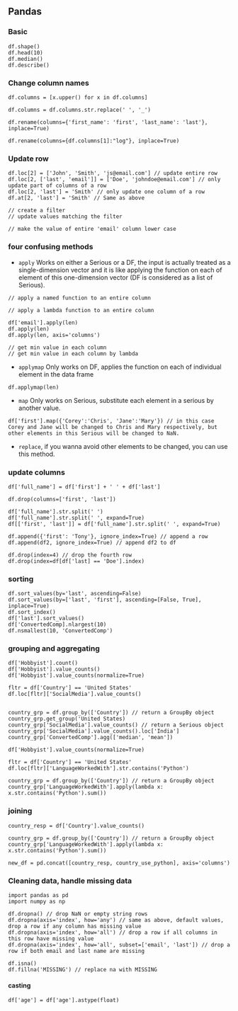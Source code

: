 ## Pandas

### Basic

```
df.shape()
df.head(10)
df.median()
df.describe()
```

### Change column names
```
df.columns = [x.upper() for x in df.columns]

df.columns = df.columns.str.replace(' ', '_')

df.rename(columns={'first_name': 'first', 'last_name': 'last'}, inplace=True)

df.rename(columns={df.columns[1]:"log"}, inplace=True)
```

### Update row
```
df.loc[2] = ['John', 'Smith', 'js@email.com'] // update entire row
df.loc[2, ['last', 'email']] = ['Doe', 'johndoe@email.com'] // only update part of columns of a row
df.loc[2, 'last'] = 'Smith' // only update one column of a row
df.at[2, 'last'] = 'Smith' // Same as above

// create a filter
// update values matching the filter 

// make the value of entire 'email' column lower case

```

### four confusing methods 

- `apply` Works on either a Serious or a DF, the input is actually treated as a single-dimension vector and it is like applying the function on each of element of this one-dimension vector (DF is considered as a list of Serious).
```
// apply a named function to an entire column

// apply a lambda function to an entire column
```

```
df['email'].apply(len)
df.apply(len)
df.apply(len, axis='columns')

// get min value in each column
// get min value in each column by lambda
```

- `applymap` Only works on DF, applies the function on each of individual element in the data frame
```
df.applymap(len)
```


- `map` Only works on Serious, substitute each element in a serious by another value.
```
df['first'].map({'Corey':'Chris', 'Jane':'Mary'}) // in this case Corey and Jane will be changed to Chris and Mary respectively, but other elements in this Serious will be changed to NaN.
```

- `replace`, if you wanna avoid other elements to be changed, you can use this method.

### update columns

```
df['full_name'] = df['first'] + ' ' + df['last']
```

```
df.drop(columns=['first', 'last'])

df['full_name'].str.split(' ')
df['full_name'].str.split(' ', expand=True)
df[['first', 'last']] = df['full_name'].str.split(' ', expand=True)
```

```
df.append({'first': 'Tony'}, ignore_index=True) // append a row
df.append(df2, ignore_index=True) // append df2 to df

df.drop(index=4) // drop the fourth row
df.drop(index=df[df['last] == 'Doe'].index)
```

### sorting

```
df.sort_values(by='last', ascending=False)
df.sort_values(by=['last', 'first'], ascending=[False, True], inplace=True)
df.sort_index()
df['last'].sort_values()
df['ConvertedComp].nlargest(10)
df.nsmallest(10, 'ConvertedComp')
```

### grouping and aggregating

```
df['Hobbyist'].count()
df['Hobbyist'].value_counts()
df['Hobbyist'].value_counts(normalize=True)
```

```
fltr = df['Country'] == 'United States'
df.loc[fltr]['SocialMedia'].value_counts()


country_grp = df.group_by(['Country']) // return a GroupBy object
country_grp.get_group('United States)
country_grp['SocialMedia'].value_counts() // return a Serious object
country_grp['SocialMedia'].value_counts().loc['India']
country_grp['ConvertedComp'].agg(['median', 'mean'])
```

```
df['Hobbyist'].value_counts(normalize=True)
```

```
fltr = df['Country'] == 'United States'
df.loc[fltr]['LanguageWorkedWith'].str.contains('Python')

country_grp = df.group_by(['Country']) // return a GroupBy object
country_grp['LanguageWorkedWith'].apply(lambda x: x.str.contains('Python').sum())
```

### joining

```
country_resp = df['Country'].value_counts()

country_grp = df.group_by(['Country']) // return a GroupBy object
country_grp['LanguageWorkedWith'].apply(lambda x: x.str.contains('Python').sum())

new_df = pd.concat([country_resp, country_use_python], axis='columns')
```

### Cleaning data, handle missing data

```
import pandas as pd
import numpy as np

df.dropna() // drop NaN or empty string rows
df.dropna(axis='index', how='any') // same as above, default values, drop a row if any column has missing value
df.dropna(axis='index', how='all') // drop a row if all columns in this row have missing value
df.dropna(axis='index', how='all', subset=['email', 'last']) // drop a row if both email and last name are missing

df.isna()
df.fillna('MISSING') // replace na with MISSING
```

#### casting
```
df['age'] = df['age'].astype(float)
```

